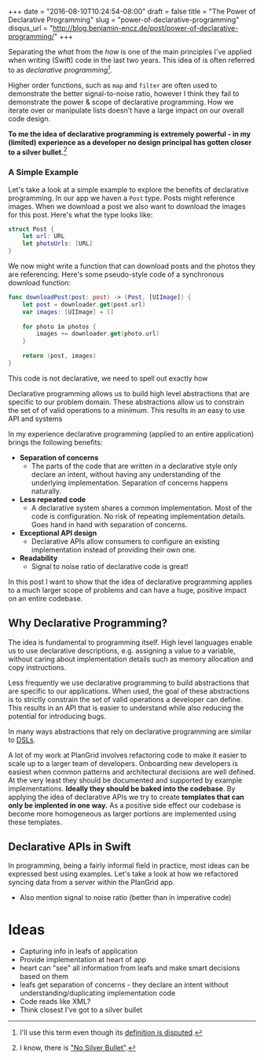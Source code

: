 +++
date = "2016-08-10T10:24:54-08:00"
draft = false
title = "The Power of Declarative Programming"
slug = "power-of-declarative-programming"
disqus_url = "http://blog.benjamin-encz.de/post/power-of-declarative-programming/"
+++

Separating the *what* from the *how* is one of the main principles I've applied when writing (Swift) code in the last two years. This idea of is often referred to as *declarative programming*[^1].

Higher order functions, such as `map` and `filter` are often used to demonstrate the better signal-to-noise ratio, however I think they fail to demonstrate the power & scope of declarative programming. How we iterate over or manipulate lists doesn't have a large impact on our overall code design.

**To me the idea of declarative programming is extremely powerful - in my (limited) experience as a developer no design principal has gotten closer to a silver bullet.**[^2]

### A Simple Example

Let's take a look at a simple example to explore the benefits of declarative programming. In our app we haven a `Post` type. Posts might reference images. When we download a post we also want to download the images for this post. Here's what the type looks like:

```swift
struct Post {
	let url: URL
	let photoUrls: [URL]
}
```

We now might write a function that can download posts and the photos they are referencing. Here's some pseudo-style code of a synchronous download function:

```swift 
func downloadPost(post: post) -> (Post, [UIImage]) {
	let post = downloader.get(post.url)
	var images: [UIImage] = []
	
	for photo in photos {
		images += downloader.get(photo.url)
	}
	
	return (post, images)
}
```

This code is not declarative, we need to spell out exactly how

Declarative programming allows us to build high level abstractions that are specific to our problem domain. These abstractions allow us to constrain the set of of valid operations to a minimum. This results in an easy to use API and systems 



In my experience declarative programming (applied to an entire application) brings the following benefits:

- **Separation of concerns**
	- The parts of the code that are written in a declarative style only declare an intent, without having any understanding of the underlying implementation. Separation of concerns happens naturally.
- **Less repeated code**
	- A declarative system shares a common implementation. Most of the code is configuration. No risk of repeating implementation details. Goes hand in hand with separation of concerns.
- **Exceptional API design**
	- Declarative APIs allow consumers to configure an existing implementation instead of providing their own one.  	
- **Readability**
	- Signal to noise ratio of declarative code is great!	 	

In this post I want to show that the idea of declarative programming applies to a much larger scope of problems and can have a huge, positive impact on an entire codebase.

## Why Declarative Programming?

The idea is fundamental to programming itself. High level languages enable us to use declarative descriptions, e.g. assigning a value to a variable, without caring about implementation details such as memory allocation and copy instructions.

Less frequently we use declarative programming to build abstractions that are specific to our applications. When used, the goal of these abstractions is to strictly constrain the set of valid operations a developer can define. This results in an API that is easier to understand while also reducing the potential for introducing bugs.

In many ways abstractions that rely on declarative programming are similar to [DSLs](https://en.wikipedia.org/wiki/Domain-specific_language).

A lot of my work at PlanGrid involves refactoring code to make it easier to scale up to a larger team of developers. Onboarding new developers is easiest when common patterns and architectural decisions are well defined. At the very least they should be documented and supported by example implementations. **Ideally they should be baked into the codebase**. By applying the idea of declarative APIs we try to create **templates that can only be implented in one way.** As a positive side effect our codebase is become more homogeneous as larger portions are implemented using these templates.

<!--more-->

## Declarative APIs in Swift

In programming, being a fairly informal field in practice, most ideas can be expressed best using examples. Let's take a look at how we refactored syncing data from a server within the PlanGrid app. 

- Also mention signal to noise ratio (better than in imperative code)

# Ideas

- Capturing info in leafs of application
- Provide implementation at heart of app
- heart can "see" all information from leafs and make smart decisions based on them
- leafs get separation of concerns - they declare an intent without understanding/duplicating implementation code
- Code reads like XML?
- Think closest I've got to a silver bullet


[^1]: I'll use this term even though its [definition is disputed](https://existentialtype.wordpress.com/2013/07/18/what-if-anything-is-a-declarative-language/).
[^2]: I know, there is ["No Silver Bullet"](https://en.wikipedia.org/wiki/No_Silver_Bullet).